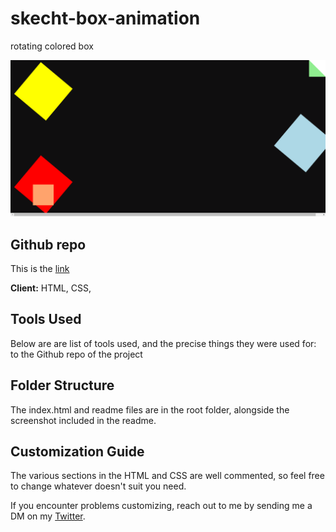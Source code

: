 # skecht-box-animation
rotating colored box


![Timi-Busayo](color-box.png.png)

## Github repo

This is the [link](https://github.com/TimiBee/skecht-box-animation) 


**Client:** HTML, CSS, 

## Tools Used

Below are are list of tools used, and the precise things they were used for: to the Github repo of the project


## Folder Structure

The index.html and readme files are in the root folder, alongside the screenshot included in the readme.



## Customization Guide

The various sections in the HTML and CSS are well commented, so feel free to change whatever doesn't suit you need.



If you encounter problems customizing, reach out to me by sending me a DM on my [Twitter](https://www.twitter.com/Timi_Bee).


